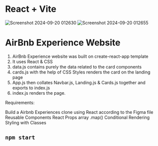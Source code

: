 # React + Vite

![Screenshot 2024-09-20 012630](https://github.com/user-attachments/assets/2475eaf8-665d-4e77-b644-555b98be5b4d)
![Screenshot 2024-09-20 012655](https://github.com/user-attachments/assets/8889e905-923d-473e-b7b3-04b2ff540c21)

# AirBnb Experience Website

1. AirBnb Experience website was built on create-react-app template
2. It uses React & CSS
3. data.js contains purely the data related to the card components
4. cards.js with the help of CSS Styles renders the card on the landing page
5. App.js then collates Navbar.js, Landing.js & Cards.js together and exports to index.js
6. index.js renders the page.

Requirements:

Build a Airbnb Experiences clone using React according to the Figma file
Reusable Components
React Props
array .map()
Conditional Rendering
Styling with Classes

## `npm start`
